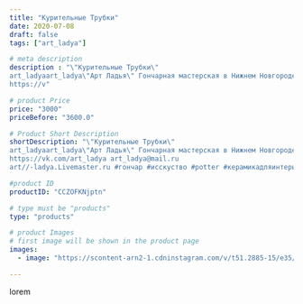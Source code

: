 ```yaml
---
title: "Курительные Трубки"
date: 2020-07-08
draft: false
tags: ["art_ladya"]

# meta description
description : "\"Курительные Трубки\" 
art_ladyaart_ladya\"Арт Ладья\" Гончарная мастерская в Нижнем Новгороде. Изготовление керамики и мастер//-классы по обучению. 
https://v"

# product Price
price: "3000"
priceBefore: "3600.0"

# Product Short Description
shortDescription: "\"Курительные Трубки\" 
art_ladyaart_ladya\"Арт Ладья\" Гончарная мастерская в Нижнем Новгороде. Изготовление керамики и мастер//-классы по обучению. 
https://vk.com/art_ladya art_ladya@mail.ru 
art//-ladya.Livemaster.ru #гончар #исскуство #potter #керамикадляинтерьера #керамикаручнаяработа #гончарнаямастерская #керамиканазаказ #handmade #посудаизглины #керамика #гончарнаяпосуда #эксклюзивнаякерамика #painter #artist #tableware #decor #ceramics #pitcher #restaurant #табак #ceramics #design #jug #ceramicarte #курительнаятрубка #трубка #clay"

#product ID
productID: "CCZOFKNjptn"

# type must be "products"
type: "products"

# product Images
# first image will be shown in the product page
images:
  - image: "https://scontent-arn2-1.cdninstagram.com/v/t51.2885-15/e35/107343438_3038871559483495_257748932069310796_n.jpg?tp=1&_nc_ht=scontent-arn2-1.cdninstagram.com&_nc_cat=107&_nc_ohc=NfQpnjPysOcAX98JMd7&ccb=7-4&oh=8f55b1420e10b7c3cef71e3a2802dd74&oe=6082DC5B&_nc_sid=86f79a&ig_cache_key=MjM0ODk3MDYwNzg2MzgzMTM5OQ%3D%3D.2-ccb7-4"

---
```

lorem
